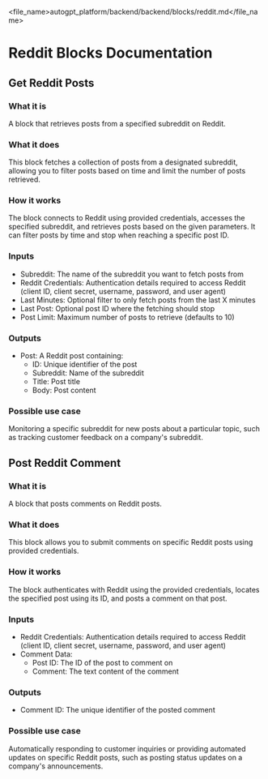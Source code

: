 
<file_name>autogpt_platform/backend/backend/blocks/reddit.md</file_name>

# Reddit Blocks Documentation

## Get Reddit Posts

### What it is
A block that retrieves posts from a specified subreddit on Reddit.

### What it does
This block fetches a collection of posts from a designated subreddit, allowing you to filter posts based on time and limit the number of posts retrieved.

### How it works
The block connects to Reddit using provided credentials, accesses the specified subreddit, and retrieves posts based on the given parameters. It can filter posts by time and stop when reaching a specific post ID.

### Inputs
- Subreddit: The name of the subreddit you want to fetch posts from
- Reddit Credentials: Authentication details required to access Reddit (client ID, client secret, username, password, and user agent)
- Last Minutes: Optional filter to only fetch posts from the last X minutes
- Last Post: Optional post ID where the fetching should stop
- Post Limit: Maximum number of posts to retrieve (defaults to 10)

### Outputs
- Post: A Reddit post containing:
  - ID: Unique identifier of the post
  - Subreddit: Name of the subreddit
  - Title: Post title
  - Body: Post content

### Possible use case
Monitoring a specific subreddit for new posts about a particular topic, such as tracking customer feedback on a company's subreddit.

## Post Reddit Comment

### What it is
A block that posts comments on Reddit posts.

### What it does
This block allows you to submit comments on specific Reddit posts using provided credentials.

### How it works
The block authenticates with Reddit using the provided credentials, locates the specified post using its ID, and posts a comment on that post.

### Inputs
- Reddit Credentials: Authentication details required to access Reddit (client ID, client secret, username, password, and user agent)
- Comment Data:
  - Post ID: The ID of the post to comment on
  - Comment: The text content of the comment

### Outputs
- Comment ID: The unique identifier of the posted comment

### Possible use case
Automatically responding to customer inquiries or providing automated updates on specific Reddit posts, such as posting status updates on a company's announcements.

